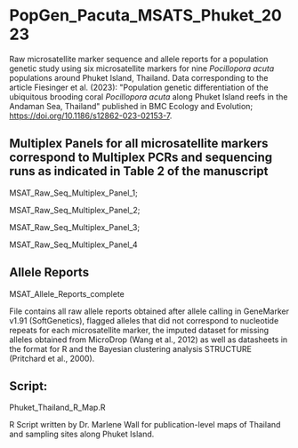 # PopGen_Pacuta_MSATS_Phuket_2023

Raw microsatellite marker sequence and allele reports for a population genetic study using six microsatellite markers for nine *Pocillopora acuta* populations around Phuket Island, Thailand. Data corresponding to the article Fiesinger et al. (2023): "Population genetic differentiation of the ubiquitous brooding coral *Pocillopora acuta* along Phuket Island reefs in the Andaman Sea, Thailand" published in BMC Ecology and Evolution; https://doi.org/10.1186/s12862-023-02153-7.

## Multiplex Panels for all microsatellite markers correspond to Multiplex PCRs and sequencing runs as indicated in Table 2 of the manuscript
MSAT_Raw_Seq_Multiplex_Panel_1;

MSAT_Raw_Seq_Multiplex_Panel_2;

MSAT_Raw_Seq_Multiplex_Panel_3;

MSAT_Raw_Seq_Multiplex_Panel_4



## Allele Reports
MSAT_Allele_Reports_complete

File contains all raw allele reports obtained after allele calling in GeneMarker v1.91 (SoftGenetics), flagged alleles that did not correspond to nucleotide repeats for each microsatellite marker, the imputed dataset for missing alleles obtained from MicroDrop (Wang et al., 2012) as well as datasheets in the format for R and the Bayesian clustering analysis STRUCTURE (Pritchard et al., 2000).

## Script:
Phuket_Thailand_R_Map.R

R Script written by Dr. Marlene Wall for publication-level maps of Thailand and sampling sites along Phuket Island.




